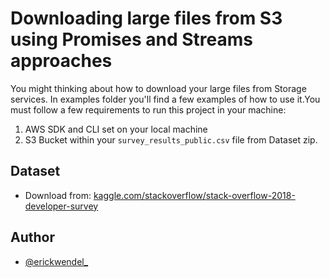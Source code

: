 # Downloading large files from S3 using Promises and Streams approaches

You might thinking about  how to download your large files from Storage services. In examples folder you'll find a few examples of how to use it.You must follow a few requirements to run this project in your machine:

1. AWS SDK and CLI set on your local machine
2. S3 Bucket within your `survey_results_public.csv` file from Dataset zip.

## Dataset

- Download from: [kaggle.com/stackoverflow/stack-overflow-2018-developer-survey](https://www.kaggle.com/stackoverflow/stack-overflow-2018-developer-survey)

## Author

- [@erickwendel_](twitter.com/erickwendel_)